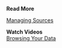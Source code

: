 **Read More**<br/>

[Managing Sources](https://docs.wavefront.com/sources_managing.html)

**Watch Videos**<br/>
[Browsing Your Data](https://bcove.video/3n13ulm)
